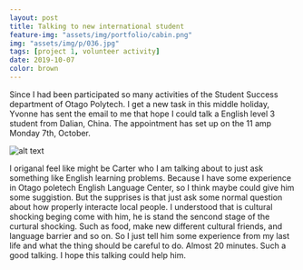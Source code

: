 ```yaml
---
layout: post
title: Talking to new international student
feature-img: "assets/img/portfolio/cabin.png"
img: "assets/img/p/036.jpg"
tags: [project 1, volunteer activity]
date: 2019-10-07
color: brown
---
```


Since I had been participated so many activities of the Student Success department of Otago Polytech. I get a new task in this middle holiday, Yvonne has sent the email to me that hope I could talk a English level 3 student from Dalian, China. The appointment has set up on the 11 amp Monday 7th, October.

![alt text](https://github.com/aemooooon/app/blob/master/assets/img/p/049.png?raw=true "Talking about new student")

I origanal feel like might be Carter who I am talking about to just ask something like English learning problems. Because I have some experience in Otago poletech English Language Center, so I think maybe could give him some suggistion. But the supprises is that just ask some normal question about how properly interacte local people. I understood that is cultural shocking beging come with him, he is stand the sencond stage of the curtural shocking. Such as food, make new different cultural friends, and language barrier and so on. So I just tell him some experience from my last life and what the thing should be careful to do. Almost 20 minutes. Such a good talking. I hope this talking could help him.


